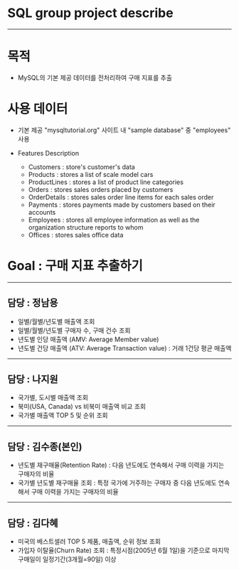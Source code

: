 # SQL group project describe
------
# 목적
- MySQL의 기본 제공 데이터를 전처리하여 구매 지표를 추출 

# 사용 데이터
- 기본 제공 "mysqltutorial.org" 사이트 내 "sample database" 중 "employees" 사용

- Features Description
  * Customers : store's customer's data
  * Products : stores a list of scale model cars
  * ProductLines : stores a list of product line categories
  * Orders : stores sales orders placed by customers
  * OrderDetails : stores sales order line items for each sales order
  * Payments : stores payments made by customers based on their accounts
  * Employees : stores all employee information as well as the organization structure reports to whom
  * Offices : stores sales office data

 
# Goal : 구매 지표 추출하기
---
담당 : 정남용
---
* 일별/월별/년도별 매출액 조회
* 일별/월별/년도별 구매자 수, 구매 건수 조회
* 년도별 인당 매출액 (AMV: Average Member value)
* 년도별 건당 매출액 (ATV: Average Transaction value) : 거래 1건당 평균 매출액

---
담당 : 나지원
---
* 국가별, 도시별 매출액 조회
* 북미(USA, Canada) vs 비북미 매출액 비교 조회
* 국가별 매출액 TOP 5 및 순위 조회

---
담당 : 김수종(본인)
---
* 년도별 재구매율(Retention Rate) : 다음 년도에도 연속해서 구매 이력을 가지는 구매자의 비율
* 국가별 년도별 재구매율 조회 : 특정 국가에 거주하는 구매자 중 다음 년도에도 연속해서 구매 이력을 가지는 구매자의 비율

---
담당 : 김다혜
---
* 미국의 베스트셀러 TOP 5 제품, 매출액, 순위 정보 조회
* 가입자 이탈율(Churn Rate) 조회 : 특정시점(2005년 6월 1일)을 기준으로 마지막 구매일이 일정기간(3개월=90일) 이상



